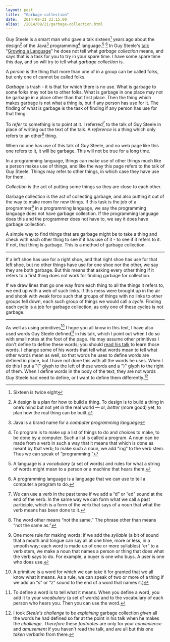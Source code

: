 ```yaml
---
layout: post
title:  "Garbage collection"
date:   2014-09-21 23:15:00
alias:  /2014/09/21/garbage-collection.html
---
```


Guy Steele is a smart man who gave a talk sixteen[^1] years ago about the
design[^2] of the Java[^Java] programming[^programming] language.[^language] [^programming_language]
In Guy Steele's [talk](https://www.youtube.com/watch?v=_ahvzDzKdB0) "[Growing a
Language](http://www.cs.virginia.edu/~evans/cs655/readings/steele.pdf)" he
does not tell what *garbage collection* means, and says that is a task
for you to try in
your spare time. I have some spare time this day, and so will try to tell
what *garbage collection* is.

A *person* is the thing that more than one of in a group can be called folks,
but only one of cannot be called folks.

*Garbage* is trash - it is that for which there is no use. What is garbage to some
folks may not be to other folks. What is garbage in one place may not be garbage
in a place other than that first place. Then the thing which makes garbage is not what a thing is, but
if any person has use for it. The finding of what is garbage is the task of
finding if any person has use for that thing.

To *refer* to something is to point at it. I referred[^ed] to the talk of Guy Steele
in place of writing out the text of the talk.
A *reference* is a thing which only refers to an other[^other] thing.

When no one has use of this talk of Guy Steele, and no web page like this one
refers to it, it will be garbage. This will not be true for a long time.

In a programming language, things can make use of other things much like a
person makes use of things, and like the way this page refers to the talk of Guy Steele.
Things may refer to other things, in which case they have use for them.

*Collection* is the act of putting some things so they are close to each other.

Garbage collection is the act of collecting garbage, and also putting it out
of the way to make room for new things. If this task is the job of a programmer[^programmer]
in a programming language, we say the programming language does not have
garbage collection. If the programming language does this and the
programmer does not have to, we say it does have garbage collection.

A simple way to find things that are garbage might be to take a thing and
check with each other thing to see if it has use of it - to see if it refers
to it. If not, that thing is garbage. This is a method of garbage collection.

------------------------

If a left shoe has use for a right shoe, and that right shoe has use for that
left shoe, but no other things have use for one shoe nor the other, we say
they are both garbage. But this means that asking every other thing if it refers
to a first thing does not work for finding garbage for collection.

If we draw lines that go one way from each thing to all the things it refers
to, we end up with a web of such links. If this mess were
brought up in the air and shook with weak force such that groups of things
with no links to other groups fell down, each such group of things we would call a
*cycle*. Finding each cycle is a job for garbage collection, as only one of
these cycles is not garbage.

-------------------------

As well as using primitives[^primitives] I hope you all know in this text, I have also used
words Guy Steele defined[^defined] in his talk, which I point out when I do so
with small notes at the foot of the page. He may assume other primitives I
don't define to define these words; you should [read his talk](http://www.cs.virginia.edu/~evans/cs655/readings/steele.pdf) to learn those
words. I change some of his words that tell what words mean to tell what other words mean as well, so that words he uses
to define words are defined in place, but I have not done this with all the
words he uses. When I do this I put a "(" glyph to the left of these words and
a ")" glyph to the right of them. When I define words in the body of
the text, they are not words Guy Steele had need to define, or I want to
define them differently.[^exception]

[^Java]: Java is a brand name for a *computer* *programming language*

[^1]: Sixteen is twice eight

[^2]: A design is a plan for how to build a thing. To design is to build a thing in one’s
    mind but not yet in the real world — or, *better* (more good) yet, to plan how the real thing can
    be built.

[^primitives]: A primitive is a word for which we can take it for granted that we all
    know what it means. As a rule, we can speak of two or more of a thing if we
    add an “s” or “z” sound to the end of a word that names it.)


[^defined]: To define a word is to tell what it means. When you define a word, you add it to your
    *vocabulary* (a set of words)
    and to the vocabulary of each person who hears you. Then you can use the
    word. 
    
[^other]: The word other means “not the same.” The phrase other than means
    “not the same as.”

[^computer]: A computer is a *machine* (a thing that can do a task with no help,
    or not much help, from a *person*) that can do at least what *the two number
    machine* can do—
    and we have good cause to think that if a computer task can be done at all,
    then the
    two number machine can do it, too, if you put numbers in and read them out in
    the right
    way. In some sense, all computers are the same; we know this thanks to the
    work of such
    persons as *Alan Turing* and *Alonzo Church*.

[^example]: An example is some one thing, out of a set of things, that I put
    in front of you so that you can see how some part of that thing is in
    fact a part of each thing in the set.

[^programming_language]: A programming language is a language that we can use
    to tell a computer a program
    to do.

[^programmer]: One more rule for making words: if we add the *syllable* (a bit of
    sound that a mouth and tongue can say all at one time, more or
    less, in a smooth way; each word is made up of one or more syllables) “er” to a verb stem, we make
    a noun that names a person or thing that does what the verb says to do. For example, a
    buyer is one who buys. A user is one who does use.

[^programming]: To program is to make up a list of things to do and choices to make, to be done by a
    computer. Such a list is called a program. A noun can be made from a verb in such a way that it means that which
    is done as meant by that verb; to make such a noun, we add “ing” to the verb stem.
    Thus we can speak of “programming.”

[^language]: 
    A language is a *vocabulary* (a set of words) and rules for what a string of words might mean to
    a person
    or a machine that hears them.

[^ed]: We can use a verb in the past tense if we add a “d” or “ed” sound at
    the end of the verb.
    In the same way we can form what we call a past participle, which is
    a form of the
    verb that says of a noun that what the verb means has been done to it.

[^exception]: I took *Steele's* *challenge* to be *explaining* garbage
    collection *given* all the words he had defined so far at the point
    in his talk when he makes the *challenge*. *Therefore* these *footnotes*
    are only for your *convenience* and *amusement* if you haven't read the
    talk, and are all but this one *taken* *verbatim* from there.

